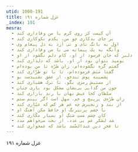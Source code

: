 ```yaml
---
utid: 1000-191
title: غزل شماره ۱۹۱
_index: 191
mesra:
  - آن کیست کز روی کَرم با من وفاداری کند
  - بر جای بدکاری چو من، یکدم نکوکاری کند
  - اول به بانگ نای و نی آرد به دل پیغام وی
  - وآنگه به یک پیمانه می با من وفاداری کند
  - دلبر که جان فرسود از او، کام دلم نگشود از او
  - نومید نتوان بود از او، باشد که دلداری کند
  - گفتم گره نگشوده‌ام، زان طرّه تا من بوده‌ام
  - گفتا مَنَش فرموده‌ام، تا با تو طرّاری کند
  - پشمینه پوش تندخو، از عشق نشنیدست بو
  - از مستیش رمزی بگو، تا ترک هشیاری کند
  - چون من گدایی بی‌نشان مشکل بود یاری چنان
  - سلطان کجا عیش نهان با رندِ بازاری کند
  - زان طرّه‌ی پرپیچ و خم، سهل است اگر بینم ستم
  - از بند و زنجیرش چه غم هر کس که عیّاری کند
  - با چشم پرنیرنگ او حافظ مکن آهنگ او
  - کان چشم مستِ شنگِ او بسیار مکّاری کند
  - شد لشکرِ غم بی عدد، از بخت می‌خواهم مدد
  - تا فخرِ دین عبدالصّمد باشد که غمخواری کند
---
```

غزل شماره ۱۹۱
